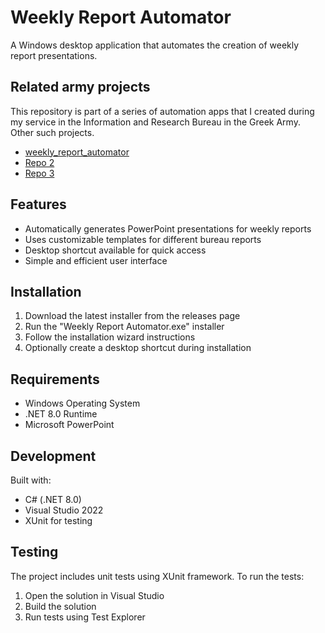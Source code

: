 # Weekly Report Automator

A Windows desktop application that automates the creation of weekly report presentations.

## Related army projects
This repository is part of a series of automation apps that I created during my service in the Information and Research Bureau in the Greek Army.
Other such projects.
- [weekly_report_automator](https://github.com/GiorgosNik/weekly_report_automator)
- [Repo 2](https://github.com/thematic-projects/repo2)
- [Repo 3](https://github.com/thematic-projects/repo3)

## Features

- Automatically generates PowerPoint presentations for weekly reports
- Uses customizable templates for different bureau reports
- Desktop shortcut available for quick access
- Simple and efficient user interface

## Installation

1. Download the latest installer from the releases page
2. Run the "Weekly Report Automator.exe" installer
3. Follow the installation wizard instructions
4. Optionally create a desktop shortcut during installation

## Requirements

- Windows Operating System
- .NET 8.0 Runtime
- Microsoft PowerPoint

## Development

Built with:
- C# (.NET 8.0)
- Visual Studio 2022
- XUnit for testing

## Testing

The project includes unit tests using XUnit framework. To run the tests:
1. Open the solution in Visual Studio
2. Build the solution
3. Run tests using Test Explorer
